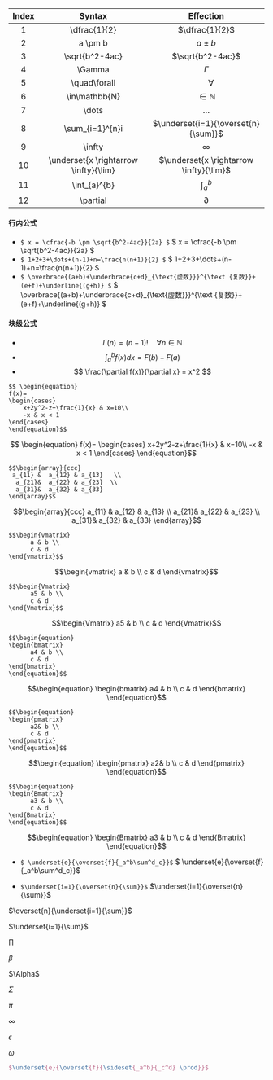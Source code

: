 


|Index|Syntax|Effection|
|:-:|:-:|:-:|
|1|\dfrac{1}{2}|$\dfrac{1}{2}$|
|2|a \pm b|$a \pm b$|
|3|\sqrt{b^2-4ac}|$\sqrt{b^2-4ac}$|
|4|\Gamma|$\Gamma$|
|5|\quad\forall|$\quad\forall$|
|6|\in\mathbb{N}|$\in\mathbb{N}$|
|7|\dots|$\dots$|
|8|\sum_{i=1}^{n}i|$\underset{i=1}{\overset{n}{\sum}}$|
|9|\infty|$\infty$|
|10|\underset{x \rightarrow \infty}{\lim}|$\underset{x \rightarrow \infty}{\lim}$|
|11|\int_{a}^{b}|$\int_{a}^{b}$|
|12|\partial|$\partial$

#### 行内公式
- `$ x = \cfrac{-b \pm \sqrt{b^2-4ac}}{2a} $` $ x = \cfrac{-b \pm \sqrt{b^2-4ac}}{2a} $
- `$ 1+2+3+\dots+(n-1)+n=\frac{n(n+1)}{2} $` $ 1+2+3+\dots+(n-1)+n=\frac{n(n+1)}{2} $
- `$ \overbrace{(a+b)+\underbrace{c+d}_{\text{虚数}}}^{\text {复数}}+(e+f)+\underline{(g+h)} $` $ \overbrace{(a+b)+\underbrace{c+d}_{\text{虚数}}}^{\text {复数}}+(e+f)+\underline{(g+h)} $
#### 块级公式
- $$ \Gamma(n)= (n-1)! \quad\forall{n} \in\mathbb{N} $$
- $$\int_{a}^{b} f(x)dx=F(b)-F(a)$$
- $$ \frac{\partial f(x)}{\partial x} = x^2 $$

```
$$ \begin{equation}
f(x)=
\begin{cases}
    x+2y^2-z+\frac{1}{x} & x=10\\
    -x & x < 1
\end{cases}
\end{equation}$$
```
$$ \begin{equation}
f(x)=
\begin{cases}
    x+2y^2-z+\frac{1}{x} & x=10\\
    -x & x < 1
\end{cases}
\end{equation}$$
```
$$\begin{array}{ccc}
 a_{11} &  a_{12} & a_{13}   \\
  a_{21}&  a_{22} & a_{23}  \\
  a_{31}&  a_{32} & a_{33}  
\end{array}$$
```
$$\begin{array}{ccc}
 a_{11} &  a_{12} & a_{13}   \\
  a_{21}&  a_{22} & a_{23}  \\
  a_{31}&  a_{32} & a_{33}  
\end{array}$$
```
$$\begin{vmatrix} 
      a & b \\
      c & d 
\end{vmatrix}$$
```
$$\begin{vmatrix} 
      a & b \\
      c & d 
\end{vmatrix}$$



```
$$\begin{Vmatrix} 
      a5 & b \\
      c & d 
\end{Vmatrix}$$
```
$$\begin{Vmatrix} 
      a5 & b \\
      c & d 
\end{Vmatrix}$$



```
$$\begin{equation}
\begin{bmatrix} 
      a4 & b \\
      c & d 
\end{bmatrix}
\end{equation}$$
```
$$\begin{equation}
\begin{bmatrix} 
      a4 & b \\
      c & d 
\end{bmatrix}
\end{equation}$$




```
$$\begin{equation}
\begin{pmatrix} 
      a2& b \\
      c & d 
\end{pmatrix}
\end{equation}$$
```
$$\begin{equation}
\begin{pmatrix} 
      a2& b \\
      c & d 
\end{pmatrix}
\end{equation}$$


```
$$\begin{equation}
\begin{Bmatrix} 
      a3 & b \\
      c & d 
\end{Bmatrix}
\end{equation}$$
```
$$\begin{equation}
\begin{Bmatrix} 
      a3 & b \\
      c & d 
\end{Bmatrix}
\end{equation}$$

- `$ \underset{e}{\overset{f}{_a^b\sum^d_c}}$` $ \underset{e}{\overset{f}{_a^b\sum^d_c}}$

- `$\underset{i=1}{\overset{n}{\sum}}$` $\underset{i=1}{\overset{n}{\sum}}$

$\overset{n}{\underset{i=1}{\sum}}$

$\underset{i=1}{\sum}$

$\prod$

$\beta$

$\Alpha$

$\Sigma$

$\pi$

$\infty$

$\epsilon$

$\omega$

```latex
$\underset{e}{\overset{f}{\sideset{_a^b}{_c^d} \prod}}$
```